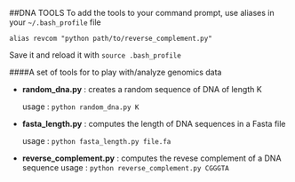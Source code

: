 ##DNA TOOLS
To add the tools to your command prompt, use aliases in your `~/.bash_profile` file
``` 
alias revcom "python path/to/reverse_complement.py"
```
Save it and reload it with `source .bash_profile`


####A set of tools for to play with/analyze genomics data
- **random_dna.py** : creates a random sequence of DNA of length K 

	usage : `python random_dna.py K`
- **fasta_length.py** : computes the length of DNA sequences in a Fasta file
	
	usage : `python fasta_length.py file.fa`
- **reverse_complement.py** : computes the revese complement of a DNA sequence
	usage : `python reverse_complement.py CGGGTA`